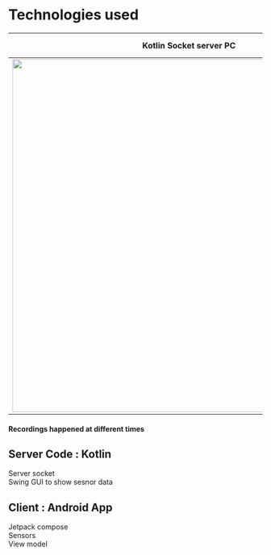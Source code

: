 
# Technologies used

| Kotlin Socket server PC  | Android Jetpack Compose Application |
| ------------- | ------------- |
| <img src= "https://user-images.githubusercontent.com/20628286/171086480-38a3a7f5-67bc-417d-853e-cf5e0e13cea4.gif" width ="700">|   <img src= "https://user-images.githubusercontent.com/20628286/171086474-05156e46-28e3-485e-b819-c2f33ac6db6f.gif" width ="200">
#### Recordings happened at different times 

## Server Code : Kotlin
Server socket <br>
Swing GUI to show sesnor data


## Client : Android App
Jetpack compose <br>
Sensors <br>
View model

<br>
